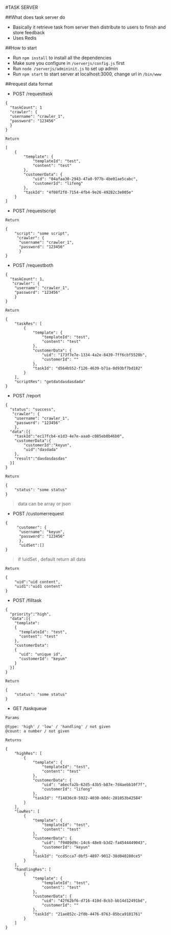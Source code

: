 #TASK SERVER

##What does task server do
* Basically it retrieve task from server then distribute to users to finish and store feedback
* Uses Redis

##How to start
* Run `npm install` to install all the dependencies
* Make sure you configure in `/serverjs/config.js` first
* Run `node /serverjs/admininit.js` to set up admin
* Run `npm start` to start server at localhost:3000, change url in `/bin/www`



##request data format
* POST /requesttask

```
{
  "taskCount": 1
  "crawler": {
  "username": "crawler_1",
  "password": "123456"
  }
}
```

`Return`

```
[
    {
        "template": {
            "templateId": "test",
            "content": "test"
        },
        "customerData": {
            "uid": "04afaa30-2943-47a0-977b-4be01ae5cabc",
            "customerId": "lifeng"
        },
        "taskId": "4f08f2f0-7154-4fb4-9e26-49282c3e005e"
    }
]
```

* POST /requestscript

`Return`

```
{
    "script": "some script",
     "crawler": {
      "username": "crawler_1",
      "password": "123456"
      }
}
```

* POST /requestboth

```
{
  "taskCount": 1,
   "crawler": {
    "username": "crawler_1",
    "password": "123456"
    }
}
```

`Return`

```
{
    "taskRes": [
        {
            "template": {
                "templateId": "test",
                "content": "test"
            },
            "customerData": {
                "uid": "173f7e7e-1334-4a2e-8439-7ff6cbf5520b",
                "customerId": ""
            },
            "taskId": "d564b552-f126-4639-b71a-0d93bf7bd182"
        }
    ],
    "scriptRes": "getdatdasdasdada"
}
```

* POST /report

```
{
  "status": "success",
   "crawler": {
    "username": "crawler_1",
    "password": "123456"
    },
  "data":[{
  	"taskId":"ec17fcb4-e1d3-4e7e-aaa0-c085eb0b46b0",
  	"customerData":{
  		"customerId":"keyun",
  		"uid":"dasdada"
  	},
  	"result":"dasdasdasdas"
  }]
}
```

`Return`

```
{
    "status": "some status"
}
```
> data can be array or json

* POST /customerrequest

```
{
	 "customer": {
      "username": "keyun",
      "password": "123456"
      },
      "uidSet":[]
}
```

> if !uidSet , default return all data

`Return`

```
{
	"uid":"uid content",
	"uid1":"uid1 content"
}
```

* POST /filltask

```
{
  "priority":"high",
  "data":[{
    "template":
    {
      "templateId": "test",
      "content": "test"
    },
    "customerData": 
    {
      "uid": "unique id",
      "customerId": "keyun"
    }
  }]
}
```

`Return`

```
{
    "status": "some status"
}
```

* GET /taskqueue

`Params`

```
@type: 'high' / 'low' / 'handling' / not given
@count: a number / not given
```

`Returns`

```
{
    "highRes": [
        {
            "template": {
                "templateId": "test",
                "content": "test"
            },
            "customerData": {
                "uid": "a6ecfa2b-62d5-43b5-b87e-7d4aebb10f7f",
                "customerId": "lifeng"
            },
            "taskId": "f14836c8-5922-4030-b0dc-201053b42584"
        }
    ],
    "lowRes": [
        {
            "template": {
                "templateId": "test",
                "content": "test"
            },
            "customerData": {
                "uid": "f9409d9c-14c6-48e8-b3d2-fa4544449043",
                "customerId": "keyun"
            },
            "taskId": "ccd5cca7-0bf5-4897-9012-38d040280ce5"
        }
    ],
    "handlingRes": [
        {
            "template": {
                "templateId": "test",
                "content": "test"
            },
            "customerData": {
                "uid": "42f62bf6-d716-410d-8cb3-bb14d12491bd",
                "customerId": ""
            },
            "taskId": "21ae852c-2f0b-4476-8763-85bca9181761"
        }
    ]
}
```
